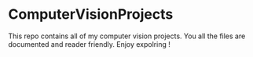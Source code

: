 # ComputerVisionProjects

This repo contains all of my computer vision projects.
You all the files are documented and reader friendly.
Enjoy expolring !
